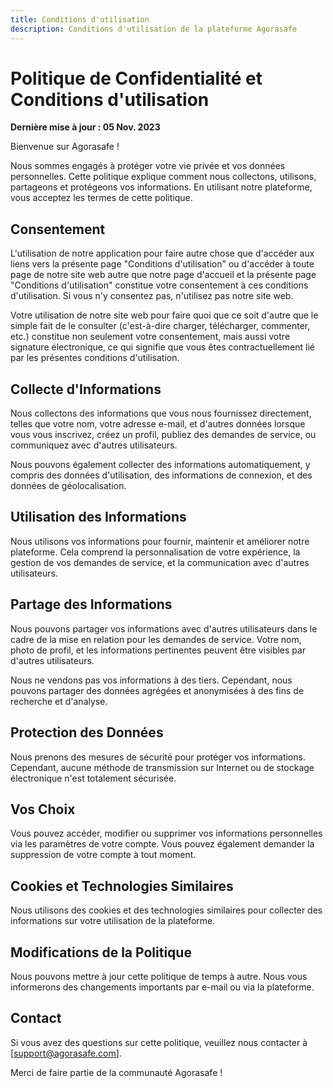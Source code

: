 ```yaml
---
title: Conditions d'utilisation
description: Conditions d'utilisation de la plateforme Agorasafe
---
```


# Politique de Confidentialité et Conditions d'utilisation

**Dernière mise à jour : 05 Nov. 2023**

Bienvenue sur Agorasafe !

Nous sommes engagés à protéger votre vie privée et vos données personnelles. Cette politique explique comment nous collectons, utilisons, partageons et protégeons vos informations. En utilisant notre plateforme, vous acceptez les termes de cette politique.

## Consentement

L'utilisation de notre application pour faire autre chose que d'accéder aux liens vers la présente page "Conditions d'utilisation" ou d'accéder à toute page de notre site web autre que notre page d'accueil et la présente page "Conditions d'utilisation" constitue votre consentement à ces conditions d'utilisation. Si vous n'y consentez pas, n'utilisez pas notre site web.

Votre utilisation de notre site web pour faire quoi que ce soit d'autre que le simple fait de le consulter (c'est-à-dire charger, télécharger, commenter, etc.) constitue non seulement votre consentement, mais aussi votre signature électronique, ce qui signifie que vous êtes contractuellement lié par les présentes conditions d'utilisation.

## Collecte d'Informations

Nous collectons des informations que vous nous fournissez directement, telles que votre nom, votre adresse e-mail, et d'autres données lorsque vous vous inscrivez, créez un profil, publiez des demandes de service, ou communiquez avec d'autres utilisateurs.

Nous pouvons également collecter des informations automatiquement, y compris des données d'utilisation, des informations de connexion, et des données de géolocalisation.

## Utilisation des Informations

Nous utilisons vos informations pour fournir, maintenir et améliorer notre plateforme. Cela comprend la personnalisation de votre expérience, la gestion de vos demandes de service, et la communication avec d'autres utilisateurs.

## Partage des Informations

Nous pouvons partager vos informations avec d'autres utilisateurs dans le cadre de la mise en relation pour les demandes de service. Votre nom, photo de profil, et les informations pertinentes peuvent être visibles par d'autres utilisateurs.

Nous ne vendons pas vos informations à des tiers. Cependant, nous pouvons partager des données agrégées et anonymisées à des fins de recherche et d'analyse.

## Protection des Données

Nous prenons des mesures de sécurité pour protéger vos informations. Cependant, aucune méthode de transmission sur Internet ou de stockage électronique n'est totalement sécurisée.

## Vos Choix

Vous pouvez accéder, modifier ou supprimer vos informations personnelles via les paramètres de votre compte. Vous pouvez également demander la suppression de votre compte à tout moment.

## Cookies et Technologies Similaires

Nous utilisons des cookies et des technologies similaires pour collecter des informations sur votre utilisation de la plateforme.

## Modifications de la Politique

Nous pouvons mettre à jour cette politique de temps à autre. Nous vous informerons des changements importants par e-mail ou via la plateforme.

## Contact

Si vous avez des questions sur cette politique, veuillez nous contacter à [support@agorasafe.com].

Merci de faire partie de la communauté Agorasafe !